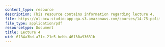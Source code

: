 ```yaml
---
content_type: resource
description: This resource contains information regarding lecture 4.
file: https://ol-ocw-studio-app-qa.s3.amazonaws.com/courses/14-75-political-economy-and-economic-development-fall-2012/6134a3bda71c21e5bcbb46130a93631b_MIT14_75F12_Lec4.pdf
file_type: application/pdf
resourcetype: Document
title: Lecture 4
uid: 6134a3bd-a71c-21e5-bcbb-46130a93631b
---
```

